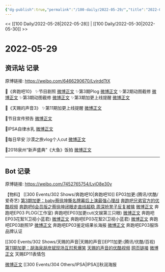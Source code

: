 ```yaml
---
{"dg-publish":true,"permalink":"/100-daily/2022-05-29/","title":"2022-05-29"}
---
```



<< [[100 Daily/2022-05-28\|2022-05-28]] | [[100 Daily/2022-05-30\|2022-05-30]] >>

# 2022-05-29

## 资讯站 记录

原博链接: https://weibo.com/6466290670/LvirddTtX

🌟《奔跑吧10》
✨节目剧照 [微博正文](https://m.weibo.cn/6466290670/4774509795871756)
✨第3期Plog [微博正文](https://m.weibo.cn/6466290670/4774433678690763)
✨第2期动图截修 [微博正文](https://m.weibo.cn/6466290670/4774563944337298)
✨第3期动图截修 [微博正文](https://m.weibo.cn/6466290670/4774572487874277)
✨第3期加更上线提醒 [微博正文](https://m.weibo.cn/6466290670/4774434961884655)

🌟《天赐的声音3》
✨第11期加更上线提醒 [微博正文](https://m.weibo.cn/6466290670/4774436253994488)

🌟节目宣传预告 [微博正文](https://m.weibo.cn/6466290670/4774613235794623)

🌟IPSA自律水乳 [微博正文](https://m.weibo.cn/6466290670/4774472244531512)

🌟每日早安 沙漠之旅vlog个人cut [微博正文](https://m.weibo.cn/6466290670/4774379969839192)

🌟2018泉州“新声盛典”《大鱼》饭拍 [微博正文](https://m.weibo.cn/6466290670/4774396478623184)

---
## Bot 记录

原博链接: https://weibo.com/7452765754/LviO8e30y

【物料】
[[300 Events/302 Shows/奔跑吧10\|奔跑吧10]] EP03加更:(腾讯/优酷/爱奇艺)
[第3期加更：baby蔡徐坤撕名牌幕后上演最强心理战](https://weibo.cn/sinaurl?u=http%3A%2F%2Fv.qq.com%2Fx%2Fcover%2Fmzc00200te7ifuq%2Fv0042g85ndv.html)
[奔跑吧兄弟官方的优酷视频](https://weibo.cn/sinaurl?u=https%3A%2F%2Fv.youku.com%2Fv_show%2Fid_XNTg2OTY1MjM2OA%3D%3D.html%3Fx%26sharefrom%3Dandroid%26scene%3Dlong%26playMode%3Dnormal%26sharekey%3D35fd2413d74b1b6d222ca719931d38a11)
[奔跑吧6会员版之蔡徐坤闭眼走直线超稳 周深抢凳子反复被擒](https://weibo.cn/sinaurl?u=https%3A%2F%2Fm.iqiyi.com%2Fv_2556woqcg64.html%3Fvfrm%3D2-3-0-1)
[微博正文](https://m.weibo.cn/7478855230/4774432436912284) 奔跑吧EP03 PLOG(工作室)
[](https://m.weibo.cn/1371117067/4774443974921194) 奔跑吧EP03加更cut(文娱第三只眼)
[微博正文](https://m.weibo.cn/5876797510/4774436055551781) 奔跑吧EP03花絮1(卫视小蓝君)
[微博正文](https://m.weibo.cn/5876797510/4774439768817751) 奔跑吧EP03花絮2(卫视小蓝君)
[微博正文](https://m.weibo.cn/5242381821/4774492590836018) 奔跑吧EP03剧照1P
[微博正文](https://m.weibo.cn/5242381821/4774432197054786) 奔跑吧EP03鉴定结果长海报
[微博正文](https://m.weibo.cn/2698016013/4774020093839021) 奔跑吧EP03服饰品牌认证

[[300 Events/302 Shows/天赐的声音\|天赐的声音]]EP11加更:(腾讯/优酷/百视)
[第11期加更：胡海泉胡彦斌现场互怼惹爆笑](https://weibo.cn/sinaurl?u=http%3A%2F%2Fv.qq.com%2Fx%2Fcover%2Fmzc002007ub01lq%2Fz00427hegkm.html)
[天赐的声音的优酷视频](https://weibo.cn/sinaurl?u=https%3A%2F%2Fv.youku.com%2Fv_show%2Fid_XNTIwNTM0NjkxNg%3D%3D.html%3Fx%26sharefrom%3Dandroid%26scene%3Dlong%26playMode%3Dnormal%26sharekey%3De4d7d1aacf94cd71e26207a86018cb139)
[网页链接](https://weibo.cn/sinaurl?u=https%3A%2F%2Fbp-share.bestv.com.cn%2Fbp-share%2FsharePage.html%3FtitleId%3D462517%26contentId%3D10121%26currentEpisode%3D11%26modelType%3D1)
[微博正文](https://m.weibo.cn/1315706994/4774462391845975) 天赐EP11表情包

[微博正文](https://m.weibo.cn/1851789841/4774466473952565) [[300 Events/304 Others/IPSA\|IPSA]]秋润海报
